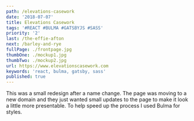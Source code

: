 ```yaml
---
path: /elevations-casework
date: '2018-07-07'
title: Elevations Casework
tags: '#REACT #BULMA #GATSBYJS #SASS'
priority: '2'
last: /the-effie-afton
next: /barley-and-rye
fullPage: ./frontpage.jpg
thumbOne: ./mockup1.jpg
thumbTwo: ./mockup2.jpg
url: https://www.elevationscasework.com
keywords: 'react, bulma, gatsby, sass'
published: true
---
```


This was a small redesign after a name change. The page was moving to a new domain and they just wanted small updates to the page to make it look a little more presentable. To help speed up the process I used Bulma for styles.
